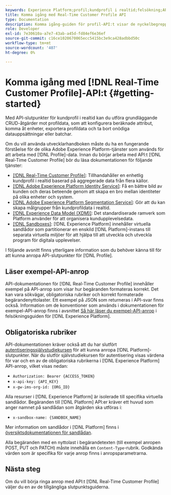 ```yaml
---
keywords: Experience Platform;profil;kundprofil i realtid;felsökning;API
title: Komma igång med Real-Time Customer Profile API
type: Documentation
description: Komma igång-guiden för profil-API:t visar de nyckelbegrepp och grundläggande funktioner som du behöver känna till för att kunna använda API-slutpunkter för kundprofil i realtid för att utföra grundläggande CRUD-åtgärder mot profildata.
role: Developer
exl-id: 7e30610a-a7e7-43ab-a45d-fd84ef6e36ef
source-git-commit: c16ce1020670065ecc5415bc3e9ca428adbbd50c
workflow-type: tm+mt
source-wordcount: '407'
ht-degree: 0%

---
```


# Komma igång med [!DNL Real-Time Customer Profile]-API:t {#getting-started}

Med API-slutpunkter för kundprofil i realtid kan du utföra grundläggande CRUD-åtgärder mot profildata, som att konfigurera beräknade attribut, komma åt enheter, exportera profildata och ta bort onödiga datauppsättningar eller batchar.

Om du vill använda utvecklarhandboken måste du ha en fungerande förståelse för de olika Adobe Experience Platform-tjänster som används för att arbeta med [!DNL Profile]-data. Innan du börjar arbeta med API:t [!DNL Real-Time Customer Profile] bör du läsa dokumentationen för följande tjänster:

* [[!DNL Real-Time Customer Profile]](../home.md): Tillhandahåller en enhetlig kundprofil i realtid baserad på aggregerade data från flera källor.
* [[!DNL Adobe Experience Platform Identity Service]](../../identity-service/home.md): Få en bättre bild av kunden och deras beteende genom att skapa en bro mellan identiteter på olika enheter och system.
* [[!DNL Adobe Experience Platform Segmentation Service]](../../segmentation/home.md): Gör att du kan skapa målgrupper från kundprofildata i realtid.
* [[!DNL Experience Data Model (XDM)]](../../xdm/home.md): Det standardiserade ramverk som Platform använder för att organisera kundupplevelsedata.
* [[!DNL Sandboxes]](../../sandboxes/home.md): [!DNL Experience Platform] innehåller virtuella sandlådor som partitionerar en enskild [!DNL Platform]-instans till separata virtuella miljöer för att hjälpa till att utveckla och utveckla program för digitala upplevelser.

I följande avsnitt finns ytterligare information som du behöver känna till för att kunna anropa API-slutpunkter för [!DNL Profile].

## Läser exempel-API-anrop

API-dokumentationen för [!DNL Real-Time Customer Profile] innehåller exempel på API-anrop som visar hur begäranden formateras korrekt. Det kan vara sökvägar, obligatoriska rubriker och korrekt formaterade begärandenyttolaster. Ett exempel på JSON som returneras i API-svar finns också. Information om de konventioner som används i dokumentationen för exempel-API-anrop finns i avsnittet [Så här läser du exempel-API-anrop](../../landing/troubleshooting.md#how-do-i-format-an-api-request) i felsökningsguiden för [!DNL Experience Platform].

## Obligatoriska rubriker

API-dokumentationen kräver också att du har slutfört [autentiseringssjälvstudiekursen](https://www.adobe.com/go/platform-api-authentication-en) för att kunna anropa [!DNL Platform]-slutpunkter. När du slutför självstudiekursen för autentisering visas värdena för var och en av de obligatoriska rubrikerna i [!DNL Experience Platform] API-anrop, vilket visas nedan:

* `Authorization: Bearer {ACCESS_TOKEN}`
* `x-api-key: {API_KEY}`
* `x-gw-ims-org-id: {ORG_ID}`

Alla resurser i [!DNL Experience Platform] är isolerade till specifika virtuella sandlådor. Begäranden till [!DNL Platform] API:er kräver ett huvud som anger namnet på sandlådan som åtgärden ska utföras i:

* `x-sandbox-name: {SANDBOX_NAME}`

Mer information om sandlådor i [!DNL Platform] finns i [översiktsdokumentationen för sandlådan](../../sandboxes/home.md).

Alla begäranden med en nyttolast i begärandetexten (till exempel anropen POST, PUT och PATCH) måste innehålla en `Content-Type`-rubrik. Godkända värden som är specifika för varje anrop finns i anropsparametrarna.

## Nästa steg

Om du vill börja ringa anrop med API:t [!DNL Real-Time Customer Profile] väljer du en av de tillgängliga slutpunktsguiderna.
